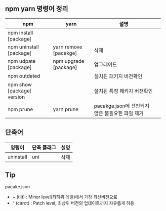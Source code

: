 ## npm yarn 명령어 정리

| npm                        | yarn                  | 설명                                            |     |
| -------------------------- | --------------------- | ----------------------------------------------- | --- |
| npm install [package]      |                       |                                                 |     |
| npm uninstall [package]    | yarn remove [pacakge] | 삭제                                            |     |
| npm udpate [package]       | npm upgrade [package] | 업그레이드                                      |     |
| npm outdated               |                       | 설치된 패키지 버전확인                          |     |
| npm show [package] version |                       | 설치된 특정 패키지 버전확인                     |     |
| npm prune                  | yarn prune            | pacakge.json에 선언되지 않은 불필요한 파일 제거 |     |

## 단축어

| 명령어    | 단축 플래그 | 설명 |
| --------- | ----------- | ---- |
| uninstall | uni         | 삭제 |

## Tip

pacake.json

- ~ (tilt) : Minor level(최하위 레벨)에서 가장 최신버전으로
- ^ (carot) : Patch level, 최상위 버전의 업데이트까지 자유롭게 허용

